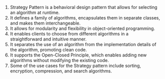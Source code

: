 

1. Strategy Pattern is a behavioral design pattern that allows for selecting an algorithm at runtime.
2. It defines a family of algorithms, encapsulates them in separate classes, and makes them interchangeable.
3. It allows for modularity and flexibility in object-oriented programming.
4. It enables clients to choose from different algorithms in a straightforward and intuitive manner.
5. It separates the use of an algorithm from the implementation details of the algorithm, promoting clean code.
6. It supports the Open-Closed Principle, which enables adding new algorithms without modifying the existing code.
7. Some of the use cases for the Strategy pattern include sorting, encryption, compression, and search algorithms.